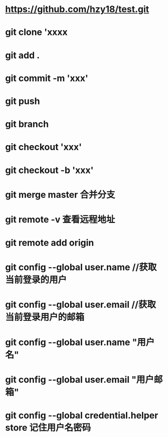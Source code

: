 # https://github.com/hzy18/test.git

#  git clone 'xxxx

#  git add .

#  git commit -m 'xxx'

#  git push 

#  git branch

#  git checkout 'xxx'

#  git checkout -b 'xxx'

#  git merge master  合并分支

#  git remote -v  查看远程地址

#  git remote add origin  

#  git config --global user.name //获取当前登录的用户
#  git config --global user.email //获取当前登录用户的邮箱

# git config --global user.name "用户名"

# git config --global user.email "用户邮箱"

# git config --global credential.helper store 记住用户名密码